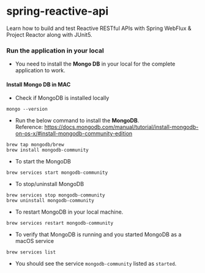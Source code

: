 # spring-reactive-api

Learn how to build and test Reactive RESTful APIs with Spring WebFlux & Project Reactor along with JUnit5.

### Run the application in your local

- You need to install the **Mongo DB** in your local for the complete application to work.

#### Install Mongo DB in MAC
- Check if MongoDB is installed locally
```
mongo --version
```
- Run the below command to install the **MongoDB**.      
Reference: https://docs.mongodb.com/manual/tutorial/install-mongodb-on-os-x/#install-mongodb-community-edition
```
brew tap mongodb/brew
brew install mongodb-community
```

- To start the MongoDB
```
brew services start mongodb-community
```

- To stop/uninstall MongoDB

```
brew services stop mongodb-community
brew uninstall mongodb-community
```

- To restart MongoDB in your local machine.

```
brew services restart mongodb-community
```

- To verify that MongoDB is running and you started MongoDB as a macOS service
```
brew services list
```
- You should see the service `mongodb-community` listed as `started`.
